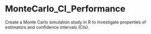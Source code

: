 # MonteCarlo_CI_Performance
Create a Monte Carlo simulation study in R to investigate properties of estimators and confidence intervals (CIs).
